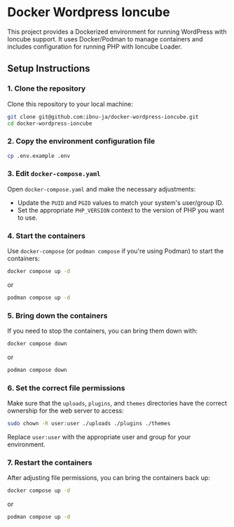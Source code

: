 # Docker Wordpress Ioncube

This project provides a Dockerized environment for running WordPress with Ioncube support. It uses Docker/Podman to manage containers and includes configuration for running PHP with Ioncube Loader.

## Setup Instructions

### 1. Clone the repository
Clone this repository to your local machine:
```bash
git clone git@github.com:ibnu-ja/docker-wordpress-ioncube.git
cd docker-wordpress-ioncube
```

### 2. Copy the environment configuration file
```bash
cp .env.example .env
```

### 3. Edit `docker-compose.yaml`

Open `docker-compose.yaml` and make the necessary adjustments:

- Update the `PUID` and `PGID` values to match your system's user/group ID.
- Set the appropriate `PHP_VERSION` context to the version of PHP you want to use.

### 4. Start the containers

Use `docker-compose` (or `podman compose` if you're using Podman) to start the containers:
```bash
docker compose up -d
```
or
```bash
podman compose up -d
```

### 5. Bring down the containers

If you need to stop the containers, you can bring them down with:
```bash
docker compose down
```

or
```bash
podman compose down
```

### 6. Set the correct file permissions

Make sure that the `uploads`, `plugins`, and `themes` directories have the correct ownership for the web server to access:

```bash
sudo chown -R user:user ./uploads ./plugins ./themes
```

Replace `user:user` with the appropriate user and group for your environment.

### 7. Restart the containers

After adjusting file permissions, you can bring the containers back up:
```bash
docker compose up -d
```

or
```bash
podman compose up -d
```